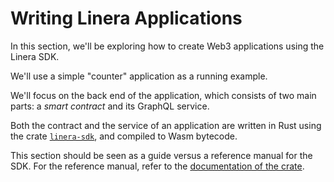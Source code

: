 # Writing Linera Applications

In this section, we'll be exploring how to create Web3 applications using the
Linera SDK.

We'll use a simple "counter" application as a running example.

We'll focus on the back end of the application, which consists of two main
parts: a _smart contract_ and its GraphQL service.

Both the contract and the service of an application are written in Rust using
the crate [`linera-sdk`](https://crates.io/crates/linera-sdk), and compiled to
Wasm bytecode.

This section should be seen as a guide versus a reference manual for the SDK.
For the reference manual, refer to the
[documentation of the crate](https://docs.rs/linera-sdk/latest/linera_sdk/).
